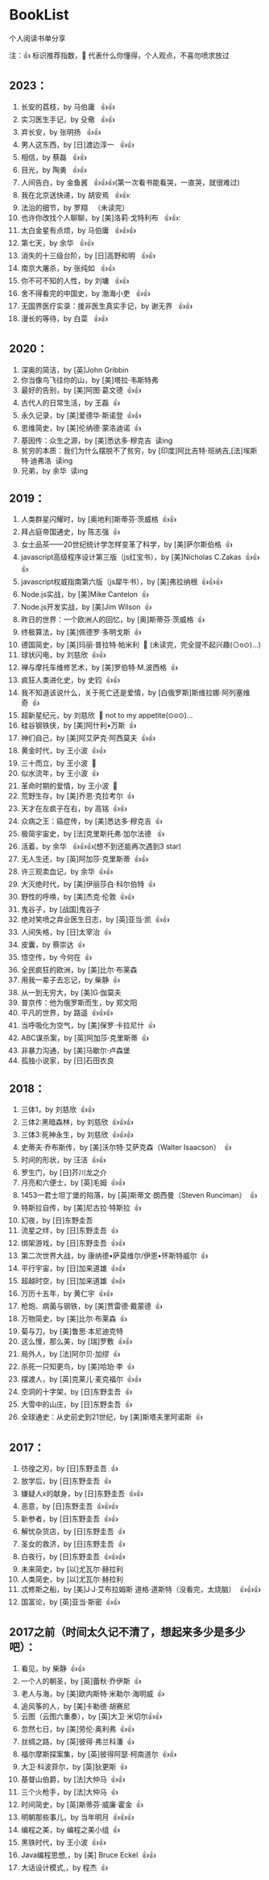 # BookList
个人阅读书单分享

注：:+1: 标识推荐指数，:shit: 代表什么你懂得，个人观点，不喜勿喷求放过
## 2023：
1. 长安的荔枝，by 马伯庸&nbsp;&nbsp; :+1::+1:
2. 实习医生手记，by 殳儆&nbsp;&nbsp; :+1::+1:
3. 弃长安，by 张明扬&nbsp;&nbsp; :+1::+1:
4. 男人这东西，by [日]渡边淳一&nbsp;&nbsp; :+1::+1:
5. 相信，by 蔡磊&nbsp;&nbsp; :+1::+1:
6. 目光，by 陶勇&nbsp;&nbsp; :+1::+1:
7. 人间告白，by 金鱼酱&nbsp;&nbsp; :+1::+1::+1:(第一次看书能看哭，一直哭，就很难过)
8. 我在北京送快递，by 胡安焉&nbsp;&nbsp; :+1::+1::
9. 法治的细节，by 罗翔&nbsp;&nbsp; （未读完）
10. 也许你改找个人聊聊，by [美]洛莉·戈特利布&nbsp;&nbsp; :+1::+1::
11. 太白金星有点烦，by 马伯庸&nbsp;&nbsp; :+1::+1::+1:
12. 第七天，by 余华&nbsp;&nbsp; :+1::+1:
13. 消失的十三级台阶，by [日]高野和明&nbsp;&nbsp; :+1::+1:
14. 南京大屠杀，by 张纯如&nbsp;&nbsp; :+1::+1:
15. 你不可不知的人性，by 刘墉&nbsp;&nbsp; :+1::+1:
16. 舍不得看完的中国史，by 渤海小吏&nbsp;&nbsp; :+1::+1:
17. 无国界医疗实录：援非医生真实手记，by 谢无界&nbsp;&nbsp; :+1::+1:
18. 漫长的等待，by 白菜&nbsp;&nbsp; :+1::+1:

## 2020：
1. 深奥的简洁，by [英]John Gribbin&nbsp;&nbsp; 
1. 你当像鸟飞往你的山，by [美]塔拉·韦斯特弗&nbsp;&nbsp;
1. 最好的告别，by [美]阿图·葛文德&nbsp;&nbsp;:+1::+1:
1. 古代人的日常生活，by 王磊&nbsp;&nbsp;:+1:
1. 永久记录，by [美]爱德华·斯诺登&nbsp;&nbsp;:+1::+1:
1. 思维简史，by [美]伦纳德·蒙洛迪诺&nbsp;&nbsp;:+1:
1. 基因传：众生之源，by [美]悉达多·穆克吉&nbsp;&nbsp;读ing
1. 贫穷的本质：我们为什么摆脱不了贫穷，by [印度]阿比吉特·班纳吉,[法]埃斯特·迪弗洛&nbsp;&nbsp;读ing
1. 兄弟，by 余华&nbsp;&nbsp;读ing

## 2019：
1. 人类群星闪耀时，by [奥地利]斯蒂芬·茨威格&nbsp;&nbsp;:+1::+1:
1. 拜占庭帝国通史，by 陈志强&nbsp;&nbsp;:+1:
1. 女士品茶——20世纪统计学怎样变革了科学，by [美]萨尔斯伯格&nbsp;&nbsp;:+1:
1. javascript高级程序设计第三版（js红宝书），by [美]Nicholas C.Zakas&nbsp;&nbsp;:+1::+1::+1:
1. javascript权威指南第六版（js犀牛书），by [美]弗拉纳根&nbsp;&nbsp;:+1::+1::+1:
1. Node.js实战，by [美]Mike Cantelon&nbsp;&nbsp;:+1:
1. Node.js开发实战，by [美]Jim Wilson&nbsp;&nbsp;:+1:
1. 昨日的世界：一个欧洲人的回忆，by [奥]斯蒂芬·茨威格&nbsp;&nbsp;:+1:
1. 终极算法，by [美]佩德罗·多明戈斯&nbsp;&nbsp;:+1:
1. 德国简史，by [美]玛丽·普拉特·帕米利&nbsp;&nbsp;:shit:&nbsp;(未读完，完全提不起兴趣(⊙o⊙)…)
1. 球状闪电，by 刘慈欣&nbsp;&nbsp;:+1::+1:
1. 禅与摩托车维修艺术，by [美]罗伯特·M.波西格&nbsp;&nbsp;:+1:
1. 疯狂人类进化史，by 史钧&nbsp;&nbsp;:+1::+1:
1. 我不知道该说什么，关于死亡还是爱情，by [白俄罗斯]斯维拉娜·阿列塞维奇&nbsp;&nbsp;:+1:
1. 超新星纪元，by 刘慈欣&nbsp;&nbsp;:shit:&nbsp;not to my appetite(⊙o⊙)…
1. 硅谷钢铁侠，by [美]阿什利•万斯&nbsp;&nbsp;:+1:
1. 神们自己，by [美]阿艾萨克·阿西莫夫&nbsp;&nbsp;:+1::+1:
1. 黄金时代，by 王小波&nbsp;&nbsp;:+1::+1:
1. 三十而立，by 王小波&nbsp;&nbsp;:shit:
1. 似水流年，by 王小波&nbsp;&nbsp;:+1:
1. 革命时期的爱情，by 王小波&nbsp;&nbsp;:shit:
1. 荒野生存，by [美]乔恩·克拉考尔&nbsp;&nbsp;:+1:
1. 天才在左疯子在右，by 高铭&nbsp;&nbsp;:+1::+1:
1. 众病之王：癌症传，by [美]悉达多·穆克吉&nbsp;&nbsp;:+1:
1. 极简宇宙史，by [法]克里斯托弗·加尔法德 &nbsp;&nbsp;:+1:
1. 活着，by 余华 &nbsp;&nbsp;:+1::+1::+1:(想不到还能再次遇到3 star)
1. 无人生还，by [英]阿加莎·克里斯蒂&nbsp;&nbsp;:+1::+1:
1. 许三观卖血记，by 余华&nbsp;&nbsp;:+1::+1:
1. 大灭绝时代，by [美]伊丽莎白·科尔伯特&nbsp;&nbsp;:+1:
1. 野性的呼唤，by [美]杰克·伦敦&nbsp;&nbsp;:+1::+1:
1. 鬼谷子，by [战国]鬼谷子&nbsp;&nbsp;
1. 绝对笑喷之弃业医生日志，by [英]亚当·凯&nbsp;&nbsp;:+1::+1:
1. 人间失格，by [日]太宰治&nbsp;&nbsp;:+1:
1. 皮囊，by 蔡崇达&nbsp;&nbsp;:+1:
1. 悟空传，by 今何在&nbsp;&nbsp;:+1:
1. 全民疯狂的欧洲，by [美]比尔·布莱森
1. 用我一辈子去忘记，by 柴静&nbsp;&nbsp;:+1:
1. 从一到无穷大，by [美]G·伽莫夫&nbsp;&nbsp;
1. 普京传：他为俄罗斯而生，by 郑文阳&nbsp;&nbsp;
1. 平凡的世界，by 路遥&nbsp;&nbsp;:+1::+1::+1:
1. 当呼吸化为空气，by [美]保罗·卡拉尼什&nbsp;&nbsp;:+1:
1. ABC谋杀案，by [英]阿加莎·克里斯蒂&nbsp;&nbsp;:+1:
1. 非暴力沟通，by [美]马歇尔·卢森堡&nbsp;&nbsp;
1. 孤独小说家，by [日]石田衣良&nbsp;&nbsp;

## 2018：
1. 三体1，by 刘慈欣&nbsp;&nbsp;:+1::+1:
1. 三体2:黑暗森林，by 刘慈欣&nbsp;&nbsp;:+1::+1::+1:
1. 三体3:死神永生，by 刘慈欣&nbsp;&nbsp;:+1::+1::+1:
1. 史蒂夫·乔布斯传，by [美]沃尔特·艾萨克森（Walter Isaacson）&nbsp;&nbsp;:+1:
1. 时间的形状，by 汪洁&nbsp;&nbsp;:+1::+1:
1. 罗生门，by [日]芥川龙之介
1. 月亮和六便士，by [英]毛姆&nbsp;&nbsp;:+1::+1:
1. 1453—君士坦丁堡的陷落，by [英]斯蒂文·朗西曼（Steven Runciman）&nbsp;&nbsp;:+1:
1. 特斯拉自传，by [美]尼古拉·特斯拉&nbsp;&nbsp;:+1:
1. 幻夜，by [日]东野圭吾
1. 流星之绊，by [日]东野圭吾&nbsp;&nbsp;:+1:
1. 绑架游戏，by [日]东野圭吾&nbsp;&nbsp;:+1::+1:
1. 第二次世界大战，by 康纳德•萨莫维尔/伊恩•怀斯特威尔&nbsp;&nbsp;:+1:
1. 平行宇宙，by [日]加来道雄&nbsp;&nbsp;:+1::+1:
1. 超越时空，by [日]加来道雄&nbsp;&nbsp;:+1::+1:
1. 万历十五年，by 黄仁宇&nbsp;&nbsp;:+1::+1:
1. 枪炮、病菌与钢铁，by [美]贾雷德·戴蒙德&nbsp;&nbsp;:+1:
1. 万物简史，by [美]比尔·布莱森&nbsp;&nbsp;:+1:
1. 菊与刀，by [美]鲁思·本尼迪克特&nbsp;&nbsp;
1. 这么慢，那么美，by [瑞]罗敷&nbsp;&nbsp;:+1::+1:
1. 局外人，by [法]阿尔贝·加缪&nbsp;&nbsp;:+1:
1. 杀死一只知更鸟，by [美]哈珀·李&nbsp;&nbsp;:+1:
1. 摆渡人，by [英]克莱儿·麦克福尔&nbsp;&nbsp;:+1::+1:
1. 空洞的十字架，by [日]东野圭吾&nbsp;&nbsp;:+1:
1. 大雪中的山庄，by [日]东野圭吾&nbsp;&nbsp;:+1:
1. 全球通史：从史前史到21世纪，by [美]斯塔夫里阿诺斯&nbsp;&nbsp;:+1:

## 2017：
1. 彷徨之刃，by [日]东野圭吾&nbsp;&nbsp;:+1:
1. 放学后，by [日]东野圭吾&nbsp;&nbsp;:+1:
1. 嫌疑人x的献身，by [日]东野圭吾&nbsp;&nbsp;:+1::+1:
1. 恶意，by [日]东野圭吾&nbsp;&nbsp;:+1::+1::+1:
1. 新参者，by [日]东野圭吾&nbsp;&nbsp;:+1::+1:
1. 解忧杂货店，by [日]东野圭吾&nbsp;&nbsp;:+1:
1. 圣女的救济，by [日]东野圭吾&nbsp;&nbsp;:+1:
1. 白夜行，by [日]东野圭吾&nbsp;&nbsp;:+1::+1::+1:
1. 未来简史，by [以]尤瓦尔·赫拉利
1. 人类简史，by [以]尤瓦尔·赫拉利
1. 忒修斯之船，by [美]J·J·艾布拉姆斯 道格·道斯特（没看完，太烧脑）&nbsp;&nbsp;:+1::+1::+1:
1. 国富论，by [英]亚当·斯密&nbsp;&nbsp;:+1::+1:

## 2017之前（时间太久记不清了，想起来多少是多少吧）：
1. 看见，by 柴静&nbsp;&nbsp;:+1::+1:
1. 一个人的朝圣，by [英]蕾秋·乔伊斯&nbsp;&nbsp;:+1:
1. 老人与海，by [美]欧内斯特·米勒尔·海明威&nbsp;&nbsp;:+1:
1. 追风筝的人，by [美]卡勒德·胡赛尼
1. 云图（云图六重奏），by [英]大卫·米切尔:+1::+1:
1. 忽然七日，by [美]劳伦·奥利弗&nbsp;&nbsp;:+1::+1:
1. 丝绸之路，by [英]彼得·弗兰科潘&nbsp;&nbsp;:+1:
1. 福尔摩斯探案集，by [英]彼得阿瑟·柯南道尔&nbsp;&nbsp;:+1::+1:
1. 大卫·科波菲尔，by [英]狄更斯&nbsp;&nbsp;:+1:
1. 基督山伯爵，by [法]大仲马&nbsp;&nbsp;:+1::+1:
1. 三个火枪手，by [法]大仲马&nbsp;&nbsp;:+1:
1. 时间简史，by [英]斯蒂芬·威廉·霍金&nbsp;&nbsp;:+1:
1. 明朝那些事儿，by 当年明月&nbsp;&nbsp;:+1::+1::+1:
1. 编程之美，by 编程之美小组&nbsp;&nbsp;:+1:
1. 黑铁时代，by 王小波&nbsp;&nbsp;:+1::+1:
1. Java编程思想,，by [美] Bruce Eckel&nbsp;&nbsp;:+1::+1:
1. 大话设计模式,，by 程杰&nbsp;&nbsp;:+1: